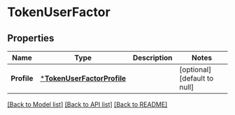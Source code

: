 # TokenUserFactor

## Properties
Name | Type | Description | Notes
------------ | ------------- | ------------- | -------------
**Profile** | [***TokenUserFactorProfile**](TokenUserFactorProfile.md) |  | [optional] [default to null]

[[Back to Model list]](../README.md#documentation-for-models) [[Back to API list]](../README.md#documentation-for-api-endpoints) [[Back to README]](../README.md)

